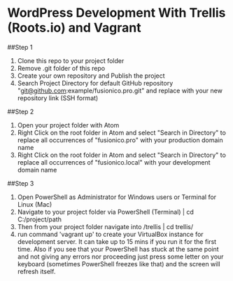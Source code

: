 # WordPress Development With Trellis (Roots.io) and Vagrant


##Step 1

1. Clone this repo to your project folder
2. Remove .git folder of this repo
3. Create your own repository and Publish the project
4. Search Project Directory for default GitHub repository   "git@github.com:example/fusionico.pro.git" and replace with your new repository link (SSH format)

##Step 2

1. Open your project folder with Atom
2. Right Click on the root folder in Atom and select "Search in Directory" to replace all occurrences of "fusionico.pro" with your production domain name
3. Right Click on the root folder in Atom and select "Search in Directory" to replace all occurrences of "fusionico.local" with your development domain name


##Step 3

1. Open PowerShell as Administrator for Windows users or Terminal for Linux (Mac)
2. Navigate to your project folder via PowerShell (Terminal) | cd C:/project/path
3. Then from your project folder navigate into /trellis | cd trellis/
4. run command 'vagrant up' to create your VirtualBox instance for development server. It can take up to 15 mins if you run it for the first time. Also if you see that your PowerShell has stuck at the same point and not giving any errors nor proceeding just press some letter on your keyboard (sometimes PowerShell freezes like that) and the screen will refresh itself.  
